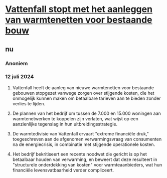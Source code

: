# [Vattenfall stopt met het aanleggen van warmtenetten voor bestaande bouw](https://advance.lexis.com/api/document?collection=news&id=urn:contentItem:6CG1-KVC1-DY0X-92D4-00000-00&context=1519360)
## nu
### Anoniem
### 12 juli 2024

1. Vattenfall heeft de aanleg van nieuwe warmtenetten voor bestaande gebouwen stopgezet vanwege zorgen over stijgende kosten, die het onmogelijk kunnen maken om betaalbare tarieven aan te bieden zonder verlies te lijden.

2. De plannen van het bedrijf om tussen de 7.000 en 15.000 woningen aan warmtenetwerken te koppelen zijn verlaten, wat wijst op een aanzienlijke tegenslag in hun uitbreidingsstrategie.

3. De warmtedivisie van Vattenfall ervaart "extreme financiële druk," toegeschreven aan de afgenomen verwarmingsvraag van consumenten na de energiecrisis, in combinatie met stijgende operationele kosten.

4. Het bedrijf bekritiseert een recente noodwet die gericht is op het betaalbaar houden van verwarming, en beweert dat deze resulteert in "structurele onderdekking van kosten" voor warmteaanbieders, wat hun financiële levensvatbaarheid verder compliceert.